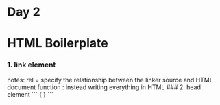 # Day 2
# HTML Boilerplate
### 1. link element  
  <link rel="stylesheet" href="./styles.css"/>    
notes:      
rel = specify the relationship between the linker source and HTML document     
function : instead writing everything in HTML     
### 2. head element    
```
{
<head>    
  <meta charset="UTF-8" />
  <meta name="viewport" content="width=device-width, initial-scale=1.0" />
  <title>Example of the link element</title>
  <link rel="stylesheet" href="./styles.css"/>
</head>
}
```

  
